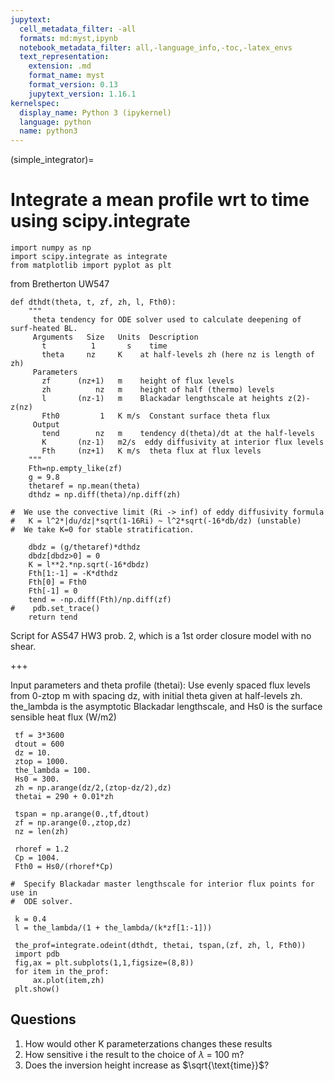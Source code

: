 ```yaml
---
jupytext:
  cell_metadata_filter: -all
  formats: md:myst,ipynb
  notebook_metadata_filter: all,-language_info,-toc,-latex_envs
  text_representation:
    extension: .md
    format_name: myst
    format_version: 0.13
    jupytext_version: 1.16.1
kernelspec:
  display_name: Python 3 (ipykernel)
  language: python
  name: python3
---
```


(simple_integrator)=
# Integrate a mean profile wrt to time using scipy.integrate

```{code-cell} ipython3
import numpy as np
import scipy.integrate as integrate
from matplotlib import pyplot as plt
```

from Bretherton UW547

```{code-cell} ipython3
def dthdt(theta, t, zf, zh, l, Fth0):
    """
     theta tendency for ODE solver used to calculate deepening of surf-heated BL.
     Arguments   Size   Units  Description
       t          1       s    time
       theta     nz     K    at half-levels zh (here nz is length of zh)
     Parameters
       zf      (nz+1)   m    height of flux levels
       zh          nz   m    height of half (thermo) levels
       l       (nz-1)   m    Blackadar lengthscale at heights z(2)-z(nz)
       Fth0         1   K m/s  Constant surface theta flux
     Output
       tend        nz   m    tendency d(theta)/dt at the half-levels
       K       (nz-1)   m2/s  eddy diffusivity at interior flux levels
       Fth     (nz+1)   K m/s  theta flux at flux levels
    """
    Fth=np.empty_like(zf)
    g = 9.8
    thetaref = np.mean(theta)
    dthdz = np.diff(theta)/np.diff(zh)

#  We use the convective limit (Ri -> inf) of eddy diffusivity formula
#   K = l^2*|du/dz|*sqrt(1-16Ri) ~ l^2*sqrt(-16*db/dz) (unstable)
#  We take K=0 for stable stratification.

    dbdz = (g/thetaref)*dthdz
    dbdz[dbdz>0] = 0
    K = l**2.*np.sqrt(-16*dbdz)
    Fth[1:-1] = -K*dthdz
    Fth[0] = Fth0
    Fth[-1] = 0
    tend = -np.diff(Fth)/np.diff(zf)
#    pdb.set_trace()
    return tend
```

Script for AS547 HW3 prob. 2, which is a 1st order closure model with no
shear.

+++

 Input parameters and theta profile (thetai):
 Use evenly spaced flux levels from 0-ztop m with spacing dz, with 
 initial theta given at half-levels zh. the_lambda is the asymptotic Blackadar 
 lengthscale, and Hs0 is the surface sensible heat flux (W/m2)

```{code-cell} ipython3
 tf = 3*3600
 dtout = 600
 dz = 10.
 ztop = 1000.
 the_lambda = 100.
 Hs0 = 300.
 zh = np.arange(dz/2,(ztop-dz/2),dz)
 thetai = 290 + 0.01*zh

 tspan = np.arange(0.,tf,dtout)
 zf = np.arange(0.,ztop,dz)
 nz = len(zh)

 rhoref = 1.2
 Cp = 1004.
 Fth0 = Hs0/(rhoref*Cp)

#  Specify Blackadar master lengthscale for interior flux points for use in
#  ODE solver.

 k = 0.4
 l = the_lambda/(1 + the_lambda/(k*zf[1:-1]))

 the_prof=integrate.odeint(dthdt, thetai, tspan,(zf, zh, l, Fth0))
 import pdb
 fig,ax = plt.subplots(1,1,figsize=(8,8))
 for item in the_prof:
     ax.plot(item,zh)
 plt.show()
```

## Questions

1) How would other K parameterzations changes these results
2) How sensitive i the result to the choice of $\lambda$ = 100 m?
3) Does the inversion height increase as $\sqrt{\text{time}}$?

```{code-cell} ipython3

```
